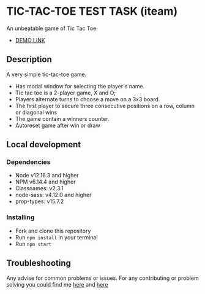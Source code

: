 # TIC-TAC-TOE TEST TASK (iteam)

An unbeatable game of Tic Tac Toe.

- [DEMO LINK](https://stasianich.github.io/ITeam/)

## Description

A very simple tic-tac-toe game.
* Has modal window for selecting the player's name.
* Tic tac toe is a 2-player game, X and O;
* Players alternate turns to choose a move on a 3x3 board.
* The first player to secure three consecutive positions on a row, column or diagonal wins
* The game contain a winners counter.
* Autoreset game after win or draw

## Local development

### Dependencies
* Node v12.16.3 and higher
* NPM v6.14.4 and higher
* Сlassnames: v2.3.1
* node-sass: v4.12.0 and higher
* prop-types: v15.7.2


### Installing
* Fork and clone this repository
* Run `npm install` in your terminal
* Run `npm start`

## Troubleshooting

Any advise for common problems or issues.
For any contributing or problem solving you could find me
[here](https://www.linkedin.com/in/stas-pechenyi-1262b0194) and
[here](https://t.me/stas2303)
